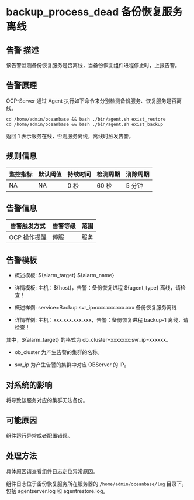 backup_process_dead 备份恢复服务离线
=================================================

**告警** **描述**
----------------------------------

该告警监测备份恢复服务是否离线，当备份恢复组件进程停止时，上报告警。

告警原理
-------------------------

OCP-Server 通过 Agent 执行如下命令来分别检测备份服务、恢复服务是否离线。

```shell
cd /home/admin/oceanbase && bash ./bin/agent.sh exist_restore
cd /home/admin/oceanbase && bash ./bin/agent.sh exist_backup
```

返回 1 表示服务在线，否则服务离线，离线时触发告警。

**规则信息**
-----------------------------

| 监控指标 | 默认阈值 | 持续时间 | 检测周期 | 消除周期 |
|------|------|------|------|------|
| NA   | NA   | 0 秒  | 60 秒 | 5 分钟 |

**告警信息**
-----------------------------

|  告警触发方式  | 告警等级 | 范围 |
|----------|------|----|
| OCP 操作提醒 | 停服   | 服务 |

**告警模板**
-----------------------------

* 概述模板: \${alarm_target} \${alarm_name}

* 详情模板: 主机：\${host}，告警：备份恢复进程 ${agent_type} 离线，请检查！

* 概述样例: service=Backup:svr_ip=xxx.xxx.xxx.xxx 备份恢复服务离线

* 详情样例: 主机：xxx.xxx.xxx.xxx，告警：备份恢复进程 backup-1 离线，请检查！

其中，${alarm_target} 的格式为 ob_cluster=xxxxxxx:svr_ip=xxxxxx。

* ob_cluster 为产生告警的集群的名称。

* svr_ip 为产生告警的集群中对应 OBServer 的 IP。

**对系统的影响**
-------------------------------

将导致该服务对应的集群无法备份。

**可能原因**
-----------------------------

组件运行异常或者配置错误。

处理方法
-------------------------

具体原因请查看组件日志定位异常原因。

组件日志位于备份恢复服务所在服务器的 `/home/admin/oceanbase/log` 目录下，包括 agentserver.log 和 agentrestore.log。
